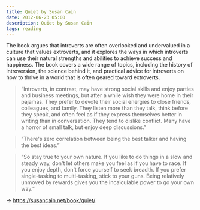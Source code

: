 ```yaml
---
title: Quiet by Susan Cain
date: 2012-06-23 05:00
description: Quiet by Susan Cain
tags: reading
---
```


The book argues that introverts are often overlooked and undervalued in a culture that values extroverts, and it explores the ways in which introverts can use their natural strengths and abilities to achieve success and happiness. The book covers a wide range of topics, including the history of introversion, the science behind it, and practical advice for introverts on how to thrive in a world that is often geared toward extroverts.

> “Introverts, in contrast, may have strong social skills and enjoy parties and business meetings, but after a while wish they were home in their pajamas. They prefer to devote their social energies to close friends, colleagues, and family. They listen more than they talk, think before they speak, and often feel as if they express themselves better in writing than in conversation. They tend to dislike conflict. Many have a horror of small talk, but enjoy deep discussions.”

> “There's zero correlation between being the best talker and having the best ideas.”

> “So stay true to your own nature. If you like to do things in a slow and steady way, don't let others make you feel as if you have to race. If you enjoy depth, don't force yourself to seek breadth. If you prefer single-tasking to multi-tasking, stick to your guns. Being relatively unmoved by rewards gives you the incalculable power to go your own way.”

→ https://susancain.net/book/quiet/
